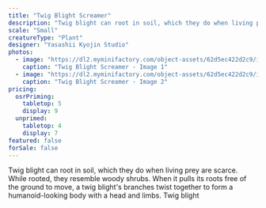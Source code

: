 ```yaml
---
title: "Twig Blight Screamer"
description: "Twig blight can root in soil, which they do when living prey are scarce. While rooted, they resemble woody shrubs. When it pulls its roots free of the ground to move, a twig blight's branches twist together to form a humanoid-looking body with a head and limbs. Twig blight"
scale: "Small"
creatureType: "Plant"
designer: "Yasashii Kyojin Studio"
photos:
  - image: "https://dl2.myminifactory.com/object-assets/62d5ec422d2c9/images/720X720-twigblight-01-ps.jpg"
    caption: "Twig Blight Screamer - Image 1"
  - image: "https://dl2.myminifactory.com/object-assets/62d5ec422d2c9/images/720X720-twig-blight-2.jpg"
    caption: "Twig Blight Screamer - Image 2"
pricing:
  osrPriming:
    tabletop: 5
    display: 9
  unprimed:
    tabletop: 4
    display: 7
featured: false
forSale: false
---
```


Twig blight can root in soil, which they do when living prey are scarce. While rooted, they resemble woody shrubs. When it pulls its roots free of the ground to move, a twig blight's branches twist together to form a humanoid-looking body with a head and limbs. Twig blight